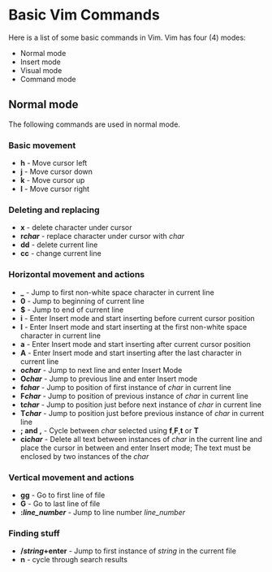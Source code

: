 # Basic Vim Commands
Here is a list of some basic commands in Vim. Vim has four (4) modes:
- Normal mode
- Insert mode
- Visual mode
- Command mode

## Normal mode
The following commands are used in normal mode.

### Basic movement
- **h** - Move cursor left
- **j** - Move cursor down
- **k** - Move cursor up
- **l** - Move cursor right


### Deleting and replacing
- **x** - delete character under cursor
- **r*char*** - replace character under cursor with *char*
- **dd** - delete current line
- **cc** - change current line

### Horizontal movement and actions
- **_** - Jump to first non-white space character in current line
- **0** - Jump to beginning of current line
- **$** - Jump to end of current line
- **i** - Enter Insert mode and start inserting before current cursor position
- **I** - Enter Insert mode and start inserting at the first non-white space character in current line
- **a** - Enter Insert mode and start inserting after current cursor position
- **A** - Enter Insert mode and start inserting after the last character in current line
- **o*char*** - Jump to next line and enter Insert Mode
- **O*char*** - Jump to previous line and enter Insert mode
- **f*char*** - Jump to position of first instance of *char* in current line
- **F*char*** - Jump to position of previous instance of *char* in current line
- **t*char*** - Jump to position just before next instance of *char* in current line
- **T*char*** - Jump to position just before previous instance of *char* in current line
- **; and ,** - Cycle between *char* selected using **f**,**F**,**t** or **T**
- **ci*char*** - Delete all text between instances of *char* in the current line and place the cursor in between
and enter Insert mode; The text must be enclosed by two instances of the *char*

### Vertical movement and actions
- **gg** - Go to first line of file
- **G** - Go to last line of file
- **:*line_number*** - Jump to line number *line_number*

### Finding stuff
- **/*string*+enter** - Jump to first instance of *string* in the current file
- **n** - cycle through search results


